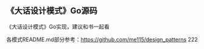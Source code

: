 ## 《大话设计模式》Go源码

《大话设计模式》Go实现，建议和书一起看

各模式README.md部分参考：https://github.com/me115/design_patterns
222
